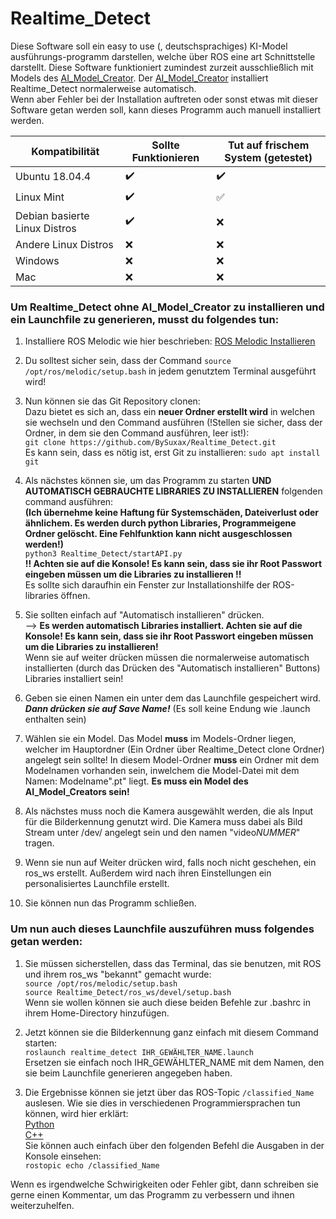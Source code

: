 # Realtime_Detect
Diese Software soll ein easy to use (, deutschsprachiges) KI-Model ausführungs-programm darstellen, welche über ROS eine art Schnittstelle darstellt. Diese Software funktioniert zumindest zurzeit ausschließlich mit Models des [AI_Model_Creator](https://github.com/BySuxax/AI_Model_Creator). Der [AI_Model_Creator](https://github.com/BySuxax/AI_Model_Creator) installiert Realtime_Detect normalerweise automatisch. <br>
Wenn aber Fehler bei der Installation auftreten oder sonst etwas mit dieser Software getan werden soll, kann dieses Programm auch manuell installiert werden.

**Kompatibilität** | **Sollte Funktionieren** | **Tut auf frischem System (getestet)**
------------ | ------------- | -------------
Ubuntu 18.04.4| :heavy_check_mark: |:heavy_check_mark:	|
Linux Mint| :heavy_check_mark:	| :white_check_mark:	|
Debian basierte Linux Distros| :heavy_check_mark:| :x:|
Andere Linux Distros| :x: | :x: |
Windows| :x: | :x: |
Mac | :x: | :x: | <br>



### Um Realtime_Detect ohne AI_Model_Creator zu installieren und ein Launchfile zu generieren, musst du folgendes tun:


1. Installiere ROS Melodic wie hier beschrieben: [ROS Melodic Installieren](http://wiki.ros.org/melodic/Installation/Ubuntu)


1. Du solltest sicher sein, dass der Command `source /opt/ros/melodic/setup.bash` in jedem genutztem Terminal ausgeführt wird!


1. Nun können sie das Git Repository clonen: <br>
Dazu bietet es sich an, dass ein **neuer Ordner erstellt wird** in welchen sie wechseln und den Command ausführen (!Stellen sie sicher, dass der Ordner, in dem sie den Command ausführen, leer ist!):  <br>
`git clone https://github.com/BySuxax/Realtime_Detect.git` <br>
Es kann sein, dass es nötig ist, erst Git zu installieren: `sudo apt install git`


1. Als nächstes können sie, um das Programm zu starten **UND AUTOMATISCH GEBRAUCHTE LIBRARIES ZU INSTALLIEREN** folgenden command ausführen: <br>**(Ich übernehme keine Haftung für Systemschäden, Dateiverlust oder ähnlichem. Es werden durch python Libraries, Programmeigene Ordner gelöscht. Eine Fehlfunktion kann nicht ausgeschlossen werden!)** <br> `python3 Realtime_Detect/startAPI.py` <br> 
**!! Achten sie auf die Konsole! Es kann sein, dass sie ihr Root Passwort eingeben müssen um die Libraries zu installieren !!** <br>Es sollte sich daraufhin ein Fenster zur Installationshilfe der ROS-libraries öffnen.

1. Sie sollten einfach auf "Automatisch installieren" drücken. <br> --> **Es werden automatisch Libraries installiert. Achten sie auf die Konsole! Es kann sein, dass sie ihr Root Passwort eingeben müssen um die Libraries zu installieren!** <br>
Wenn sie auf weiter drücken müssen die normalerweise automatisch installierten (durch das Drücken des "Automatisch installieren" Buttons) Libraries installiert sein!

1. Geben sie einen Namen ein unter dem das Launchfile gespeichert wird. ***Dann drücken sie auf Save Name!*** (Es soll keine Endung wie .launch enthalten sein) <br> 

1. Wählen sie ein Model. Das Model **muss** im Models-Ordner liegen, welcher im Hauptordner (Ein Ordner über Realtime_Detect clone Ordner) angelegt sein sollte! In diesem Model-Ordner **muss** ein Ordner mit dem Modelnamen vorhanden sein, inwelchem die Model-Datei mit dem Namen: Modelname".pt" liegt. **Es muss ein Model des AI_Model_Creators sein!**

1. Als nächstes muss noch die Kamera ausgewählt werden, die als Input für die Bilderkennung genutzt wird. Die Kamera muss dabei als Bild Stream unter /dev/ angelegt sein und den namen "video*NUMMER*" tragen.

1. Wenn sie nun auf Weiter drücken wird, falls noch nicht geschehen, ein ros_ws erstellt. Außerdem wird nach ihren Einstellungen ein personalisiertes Launchfile erstellt. 

1. Sie können nun das Programm schließen.

### Um nun auch dieses Launchfile auszuführen muss folgendes getan werden:
 1. Sie müssen sicherstellen, dass das Terminal, das sie benutzen, mit ROS und ihrem ros_ws "bekannt" gemacht wurde:  <br>
 ` source /opt/ros/melodic/setup.bash `<br>` source Realtime_Detect/ros_ws/devel/setup.bash ` <br> Wenn sie wollen können sie auch diese beiden Befehle zur .bashrc in ihrem Home-Directory hinzufügen.

1. Jetzt können sie die Bilderkennung ganz einfach mit diesem Command starten: <br> `roslaunch realtime_detect IHR_GEWÄHLTER_NAME.launch` <br> Ersetzen sie einfach noch IHR_GEWÄHLTER_NAME mit dem Namen, den sie beim Launchfile generieren angegeben haben.

 1. Die Ergebnisse können sie jetzt über das ROS-Topic `/classified_Name` auslesen. Wie sie dies in verschiedenen Programmiersprachen tun können, wird hier erklärt: <br> [Python](http://wiki.ros.org/ROS/Tutorials/WritingPublisherSubscriber%28python%29) <br>
 [C++](http://wiki.ros.org/ROS/Tutorials/WritingPublisherSubscriber%28c%2B%2B%29)
 <br> Sie können auch einfach über den folgenden Befehl die Ausgaben in der Konsole einsehen: <br>
 `rostopic echo /classified_Name`
 
 Wenn es irgendwelche Schwirigkeiten oder Fehler gibt, dann schreiben sie gerne einen Kommentar, um das Programm zu verbessern und ihnen weiterzuhelfen.






